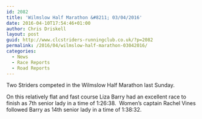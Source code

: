 ```yaml
---
id: 2082
title: 'Wilmslow Half Marathon &#8211; 03/04/2016'
date: 2016-04-10T17:54:46+01:00
author: Chris Driskell
layout: post
guid: http://www.clcstriders-runningclub.co.uk/?p=2082
permalink: /2016/04/wilmslow-half-marathon-03042016/
categories:
  - News
  - Race Reports
  - Road Reports
---
```

Two Striders competed in the Wilmslow Half Marathon last Sunday.

On this relatively flat and fast course Liza Barry had an excellent race to finish as 7th senior lady in a time of 1:26:38.  Women&#8217;s captain Rachel Vines followed Barry as 14th senior lady in a time of 1:38:32.